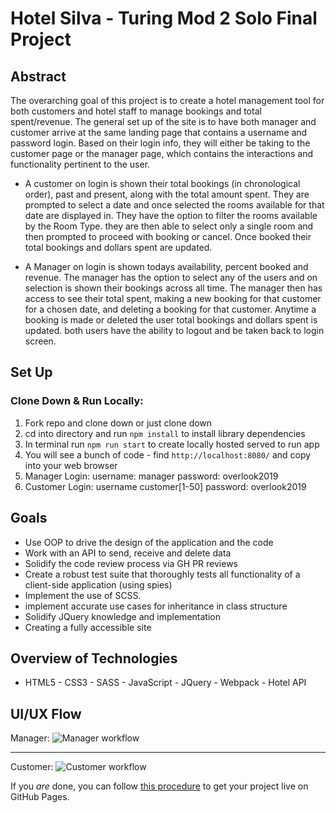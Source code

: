 # Hotel Silva - Turing Mod 2 Solo Final Project

## Abstract

The overarching goal of this project is to create a hotel management tool for both customers and hotel staff to manage bookings and total spent/revenue. The general set up of the site is to have both manager and customer arrive at the same landing page that contains a username and password login. Based on their login info, they will either be taking to the customer page or the manager page, which contains the interactions and functionality pertinent to the user.

 - A customer on login is shown their total bookings (in chronological order), past and present, along with the total amount spent. They are prompted to select a date and once selected the rooms available for that date are displayed in. They have the option to filter the rooms available by the Room Type.  they are then able to select only a single room and then prompted to proceed with booking or cancel. Once booked their total bookings and dollars spent are updated.

  - A Manager on login is shown todays availability, percent booked and revenue. The manager has the option to select any of the users and on selection is shown their bookings across all time. The manager then has access to see their total spent, making a new booking for that customer for a chosen date, and deleting a booking for that customer. Anytime a booking is made or deleted the user total bookings and dollars spent is updated. both users have the ability to logout and be taken back to login screen.


## Set Up

### Clone Down & Run Locally:

1. Fork repo and clone down or just clone down
2. cd into directory and run ```npm install``` to install library dependencies
3. In terminal run ```npm run start``` to create locally hosted served to run app
4. You will see a bunch of code - find `http://localhost:8080/` and copy into your web browser
5. Manager Login: username: manager password: overlook2019
6. Customer Login: username customer[1-50] password: overlook2019

## Goals

 - Use OOP to drive the design of the application and the code
 - Work with an API to send, receive and delete data
 - Solidify the code review process via GH PR reviews
 - Create a robust test suite that thoroughly tests all functionality of a client-side application (using spies)
 - Implement the use of SCSS.
 - implement accurate use cases for inheritance in class structure
 - Solidify JQuery knowledge and implementation
 - Creating a fully accessible site

## Overview of Technologies

 - HTML5 - CSS3 - SASS - JavaScript - JQuery - Webpack - Hotel API

## UI/UX Flow

Manager:
![Manager workflow](/src/images/manager.gif)

---

Customer:
![Customer workflow](/src/images/customer.gif)



If you _are_ done, you can follow [this procedure](./gh-pages-procedure.md) to get your project live on GitHub Pages.
